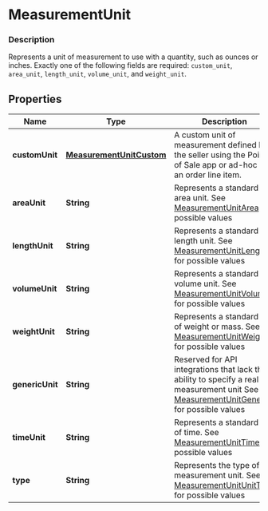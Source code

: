 
# MeasurementUnit

### Description

Represents a unit of measurement to use with a quantity, such as ounces or inches. Exactly one of the following fields are required: `custom_unit`, `area_unit`, `length_unit`, `volume_unit`, and `weight_unit`.

## Properties
Name | Type | Description | Notes
------------ | ------------- | ------------- | -------------
**customUnit** | [**MeasurementUnitCustom**](MeasurementUnitCustom.md) | A custom unit of measurement defined by the seller using the Point of Sale app or ad-hoc as an order line item. |  [optional]
**areaUnit** | **String** | Represents a standard area unit. See [MeasurementUnitArea](#type-measurementunitarea) for possible values |  [optional]
**lengthUnit** | **String** | Represents a standard length unit. See [MeasurementUnitLength](#type-measurementunitlength) for possible values |  [optional]
**volumeUnit** | **String** | Represents a standard volume unit. See [MeasurementUnitVolume](#type-measurementunitvolume) for possible values |  [optional]
**weightUnit** | **String** | Represents a standard unit of weight or mass. See [MeasurementUnitWeight](#type-measurementunitweight) for possible values |  [optional]
**genericUnit** | **String** | Reserved for API integrations that lack the ability to specify a real measurement unit See [MeasurementUnitGeneric](#type-measurementunitgeneric) for possible values |  [optional]
**timeUnit** | **String** | Represents a standard unit of time. See [MeasurementUnitTime](#type-measurementunittime) for possible values |  [optional]
**type** | **String** | Represents the type of the measurement unit. See [MeasurementUnitUnitType](#type-measurementunitunittype) for possible values |  [optional]



